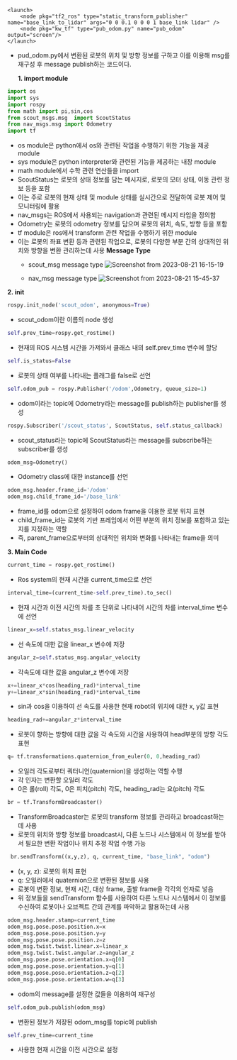 ```Linux
<launch>
    <node pkg="tf2_ros" type="static_transform_publisher" name="base_link_to_lidar" args="0 0 0.1 0 0 0 1 base_link lidar" />
    <node pkg="kw_tf" type="pub_odom.py" name="pub_odom" output="screen"/>
</launch>
```
- pud_odom.py에서 변환된 로봇의 위치 및 방향 정보를 구하고 이를 이용해 msg를 재구성 후 message publish하는 코드이다.


  **1. import module**
```python
import os
import sys
import rospy
from math import pi,sin,cos
from scout_msgs.msg  import ScoutStatus
from nav_msgs.msg import Odometry
import tf
```
- os module은 python에서 os와 관련된 작업을 수행하기 위한 기능을 제공 module
- sys module은 python interpreter와 관련된 기능을 제공하는 내장 module
- math module에서 수학 관련 연산들을 import
- ScoutStatus는 로봇의 상태 정보를 담는 메시지로, 로봇의 모터 상태, 이동 관련 정보 등을 포함
- 이는 주로 로봇의 현재 상태 및 module 상태를 실시간으로 전달하여 로봇 제어 및 모니터링에 활용
- nav_msgs는 ROS에서 사용되는 navigation과 관련된 메시지 타입을 정의함
- Odometry는 로봇의 odometry 정보를 담으며 로봇의 위치, 속도, 방향 등을 포함
- tf module은 ros에서 transform 관련 작업을 수행하기 위한 module
- 이는 로봇의 좌표 변환 등과 관련된 작업으로, 로봇의 다양한 부분 간의 상대적인 위치와 방향을 변환 관리하는데 사용
**Message Type**
  - scout_msg message type
    ![Screenshot from 2023-08-21 16-15-19](https://github.com/FASTFOOTS/MORAI_Simulation/assets/108657061/566148d2-85b6-4e79-aff1-76dfffbc36d7)

  - nav_msg message type
    ![Screenshot from 2023-08-21 15-45-37](https://github.com/FASTFOOTS/MORAI_Simulation/assets/108657061/59f3a170-e2b8-4584-84cf-0a4d71d44c5d)

**2. init**
```python
rospy.init_node('scout_odom', anonymous=True)
```
- scout_odom이란 이름의 node 생성

```python
self.prev_time=rospy.get_rostime()
```
- 현재의 ROS 시스템 시간을 가져와서 클래스 내의 self.prev_time 변수에 할당

```python
self.is_status=False
```
- 로봇의 상태 여부를 나타내는 플래그를 false로 선언

```python
self.odom_pub = rospy.Publisher('/odom',Odometry, queue_size=1)
```
- odom이라는 topic에 Odometry라는 message를 publish하는 publisher를 생성

```python
rospy.Subscriber('/scout_status', ScoutStatus, self.status_callback)
```
- scout_status라는 topic에 ScoutStatus라는 message를 subscribe하는 subscriber를 생성 

```python
odom_msg=Odometry()
```
- Odometry class에 대한 instance를 선언

```python
odom_msg.header.frame_id='/odom'
odom_msg.child_frame_id='/base_link'
```
- frame_id를 odom으로 설정하여 odom frame을 이용한 로봇 위치 표현
- child_frame_id는 로봇의 기반 프레임에서 어떤 부분의 위치 정보를 포함하고 있는지를 지정하는 역할
- 즉, parent_frame으로부터의 상대적인 위치와 변화를 나타내는 frame을 의미

**3. Main Code**
```python
current_time = rospy.get_rostime()
```
- Ros system의 현재 시간을 current_time으로 선언

```python
interval_time=(current_time-self.prev_time).to_sec()
```
- 현재 시간과 이전 시간의 차를 초 단위로 나타내어 시간의 차를 interval_time 변수에 선언 

```python
linear_x=self.status_msg.linear_velocity
```
- 선 속도에 대한 값을 linear_x 변수에 저장 

```python
angular_z=self.status_msg.angular_velocity
```
- 각속도에 대한 값을 angular_z 변수에 저장 

```python
x+=linear_x*cos(heading_rad)*interval_time
y+=linear_x*sin(heading_rad)*interval_time
```
- sin과 cos을 이용하여 선 속도를 사용한 현재 robot의 위치에 대한 x, y값 표현 

```python
heading_rad+=angular_z*interval_time
```
- 로봇이 향하는 방향에 대한 값을 각 속도와 시간을 사용하여 head부분의 방향 각도 표현

```python
q= tf.transformations.quaternion_from_euler(0, 0,heading_rad)
```
- 오일러 각도로부터 쿼터니언(quaternion)을 생성하는 역할 수행 
- 각 인자는 변환할 오일러 각도
- 0은 롤(roll) 각도, 0은 피치(pitch) 각도, heading_rad는 요(pitch) 각도

```python
br = tf.TransformBroadcaster()
```
- TransformBroadcaster는 로봇의 transform 정보를 관리하고 broadcast하는 데 사용
- 로봇의 위치와 방향 정보를 broadcast시, 다른 노드나 시스템에서 이 정보를 받아서 필요한 변환 작업이나 위치 추정 작업 수행 가능 

```python
 br.sendTransform((x,y,z), q, current_time, "base_link", "odom")
```
- (x, y, z): 로봇의 위치 표현
- q: 오일러에서 quaternion으로 변환된 정보를 사용 
- 로봇의 변환 정보, 현재 시간, 대상 frame, 출발 frame을 각각의 인자로 넣음
- 위 정보들을 sendTransform 함수를 사용하여 다른 노드나 시스템에서 이 정보를 수신하여 로봇이나 오브젝트 간의 관계를 파악하고 활용하는데 사용

```python
odom_msg.header.stamp=current_time
odom_msg.pose.pose.position.x=x
odom_msg.pose.pose.position.y=y
odom_msg.pose.pose.position.z=z
odom_msg.twist.twist.linear.x=linear_x
odom_msg.twist.twist.angular.z=angular_z
odom_msg.pose.pose.orientation.x=q[0]
odom_msg.pose.pose.orientation.y=q[1]
odom_msg.pose.pose.orientation.z=q[2]
odom_msg.pose.pose.orientation.w=q[3]
```
- odom의 message를 설정한 값들을 이용하여 재구성

```python
self.odom_pub.publish(odom_msg)
```
- 변환된 정보가 저장된 odom_msg를 topic에 publish

```python
self.prev_time=current_time
```
- 사용한 현재 시간을 이전 시간으로 설정 
